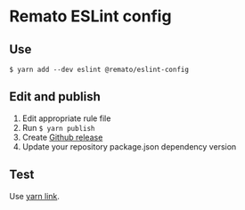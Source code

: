 # Remato ESLint config

## Use

```
$ yarn add --dev eslint @remato/eslint-config
```

## Edit and publish

1. Edit appropriate rule file
2. Run `$ yarn publish`
3. Create [Github release](https://github.com/rematocorp/eslint-config/releases)
4. Update your repository package.json dependency version

## Test

Use [yarn link](https://classic.yarnpkg.com/en/docs/cli/link/).
